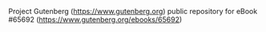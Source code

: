 Project Gutenberg (https://www.gutenberg.org) public repository for
eBook #65692 (https://www.gutenberg.org/ebooks/65692)
